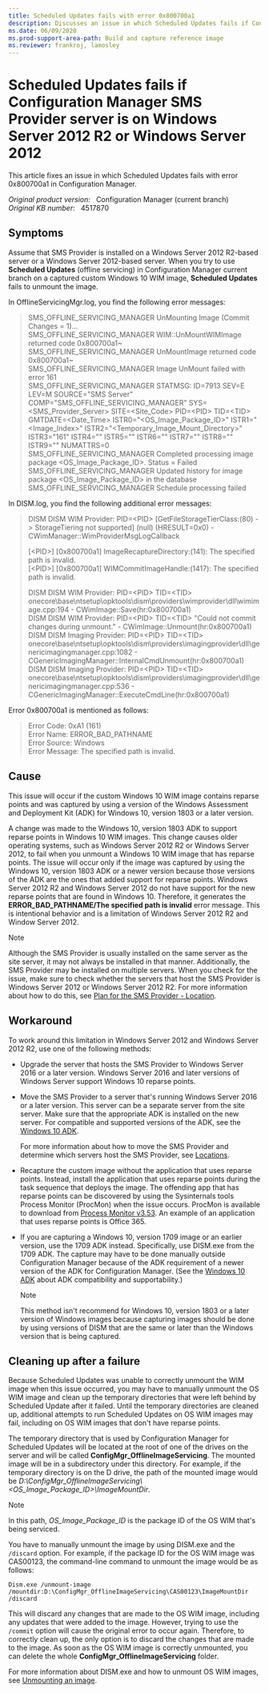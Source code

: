 ```yaml
---
title: Scheduled Updates fails with error 0x800700a1
description: Discusses an issue in which Scheduled Updates fails if Configuration Manager SMS Provider server is running on Windows Server 2012 R2 or Windows Server 2012.
ms.date: 06/09/2020
ms.prod-support-area-path: Build and capture reference image
ms.reviewer: frankroj, lamosley
---
```

# Scheduled Updates fails if Configuration Manager SMS Provider server is on Windows Server 2012 R2 or Windows Server 2012

This article fixes an issue in which Scheduled Updates fails with error 0x800700a1 in Configuration Manager.

_Original product version:_ &nbsp; Configuration Manager (current branch)  
_Original KB number:_ &nbsp; 4517870

## Symptoms

Assume that SMS Provider is installed on a Windows Server 2012 R2-based server or a Windows Server 2012-based server. When you try to use **Scheduled Updates** (offline servicing) in Configuration Manager current branch on a captured custom Windows 10 WIM image, **Scheduled Updates** fails to unmount the image.

In OfflineServicingMgr.log, you find the following error messages:

> SMS_OFFLINE_SERVICING_MANAGER UnMounting Image (Commit Changes = 1)...  
> SMS_OFFLINE_SERVICING_MANAGER WIM::UnMountWIMImage returned code 0x800700a1~  
> SMS_OFFLINE_SERVICING_MANAGER UnMountImage returned code 0x800700a1~  
> SMS_OFFLINE_SERVICING_MANAGER Image UnMount failed with error 161  
> SMS_OFFLINE_SERVICING_MANAGER STATMSG: ID=7913 SEV=E LEV=M SOURCE="SMS Server" COMP="SMS_OFFLINE_SERVICING_MANAGER" SYS=<SMS_Provider_Server> SITE=<Site_Code> PID=\<PID> TID=\<TID> GMTDATE=<Date_Time> ISTR0="<OS_Image_Package_ID>" ISTR1="<Image_Index>" ISTR2="<Temporary_Image_Mount_Directory>" ISTR3="161" ISTR4="" ISTR5="" ISTR6="" ISTR7="" ISTR8="" ISTR9="" NUMATTRS=0  
> SMS_OFFLINE_SERVICING_MANAGER Completed processing image package <OS_Image_Package_ID>. Status = Failed  
> SMS_OFFLINE_SERVICING_MANAGER Updated history for image package <OS_Image_Package_ID> in the database  
> SMS_OFFLINE_SERVICING_MANAGER Schedule processing failed

In DISM.log, you find the following additional error messages:

> DISM DISM WIM Provider: PID=\<PID> [GetFileStorageTierClass:(80) -> StorageTiering not supported] (null) (HRESULT=0x0) - CWimManager::WimProviderMsgLogCallback
>
> [\<PID>] [0x800700a1] ImageRecaptureDirectory:(141): The specified path is invalid.  
> [\<PID>] [0x800700a1] WIMCommitImageHandle:(1417): The specified path is invalid.  
>
> DISM DISM WIM Provider: PID=\<PID> TID=\<TID> onecore\base\ntsetup\opktools\dism\providers\wimprovider\dll\wimimage.cpp:194 - CWimImage::Save(hr:0x800700a1)  
> DISM DISM WIM Provider: PID=\<PID> TID=\<TID> "Could not commit changes during unmount." - CWimImage::Unmount(hr:0x800700a1)  
> DISM DISM Imaging Provider: PID=\<PID> TID=\<TID> onecore\base\ntsetup\opktools\dism\providers\imagingprovider\dll\genericimagingmanager.cpp:1082 - CGenericImagingManager::InternalCmdUnmount(hr:0x800700a1)  
> DISM DISM Imaging Provider: PID=\<PID> TID=\<TID> onecore\base\ntsetup\opktools\dism\providers\imagingprovider\dll\genericimagingmanager.cpp:536 - CGenericImagingManager::ExecuteCmdLine(hr:0x800700a1)

Error 0x800700a1 is mentioned as follows:

> Error Code: 0xA1 (161)  
> Error Name: ERROR_BAD_PATHNAME  
> Error Source: Windows  
> Error Message: The specified path is invalid.

## Cause

This issue will occur if the custom Windows 10 WIM image contains reparse points and was captured by using a version of the Windows Assessment and Deployment Kit (ADK) for Windows 10, version 1803 or a later version.

A change was made to the Windows 10, version 1803 ADK to support reparse points in Windows 10 WIM images. This change causes older operating systems, such as Windows Server 2012 R2 or Windows Server 2012, to fail when you unmount a Windows 10 WIM image that has reparse points. The issue will occur only if the image was captured by using the Windows 10, version 1803 ADK or a newer version because those versions of the ADK are the ones that added support for reparse points. Windows Server 2012 R2 and Windows Server 2012 do not have support for the new reparse points that are found in Windows 10. Therefore, it generates the **ERROR_BAD_PATHNAME/The specified path is invalid** error message. This is intentional behavior and is a limitation of Windows Server 2012 R2 and Window Server 2012.

> [!NOTE]
> Although the SMS Provider is usually installed on the same server as the site server, it may not always be installed in that manner. Additionally, the SMS Provider may be installed on multiple servers. When you check for the issue, make sure to check whether the servers that host the SMS Provider is Windows Server 2012 or Windows Server 2012 R2. For more information about how to do this, see [Plan for the SMS Provider - Location](/mem/configmgr/core/plan-design/hierarchy/plan-for-the-sms-provider#bkmk_location).

## Workaround

To work around this limitation in Windows Server 2012 and Windows Server 2012 R2, use one of the following methods:

- Upgrade the server that hosts the SMS Provider to Windows Server 2016 or a later version. Windows Server 2016 and later versions of Windows Server support Windows 10 reparse points.

- Move the SMS Provider to a server that's running Windows Server 2016 or a later version. This server can be a separate server from the site server. Make sure that the appropriate ADK is installed on the new server. For compatible and supported versions of the ADK, see the [Windows 10 ADK](/mem/configmgr/core/plan-design/configs/support-for-windows-10#windows-10-adk).

  For more information about how to move the SMS Provider and determine which servers host the SMS Provider, see [Locations](/mem/configmgr/core/plan-design/hierarchy/plan-for-the-sms-provider#bkmk_location).

- Recapture the custom image without the application that uses reparse points. Instead, install the application that uses reparse points during the task sequence that deploys the image. The offending app that has reparse points can be discovered by using the Sysinternals tools Process Monitor (ProcMon) when the issue occurs. ProcMon is available to download from [Process Monitor v3.53](/sysinternals/downloads/procmon). An example of an application that uses reparse points is Office 365.

- If you are capturing a Windows 10, version 1709 image or an earlier version, use the 1709 ADK instead. Specifically, use DISM.exe from the 1709 ADK. The capture may have to be done manually outside Configuration Manager because of the ADK requirement of a newer version of the ADK for Configuration Manager. (See the [Windows 10 ADK](/mem/configmgr/core/plan-design/configs/support-for-windows-10#windows-10-adk) about ADK compatibility and supportability.)

  > [!NOTE]
  > This method isn't recommend for Windows 10, version 1803 or a later version of Windows images because capturing images should be done by using versions of DISM that are the same or later than the Windows version that is being captured.

## Cleaning up after a failure

Because Scheduled Updates was unable to correctly unmount the WIM image when this issue occurred, you may have to manually unmount the OS WIM image and clean up the temporary directories that were left behind by Scheduled Update after it failed. Until the temporary directories are cleaned up, additional attempts to run Scheduled Updates on OS WIM images may fail, including on OS WIM images that don't have reparse points.

The temporary directory that is used by Configuration Manager for Scheduled Updates will be located at the root of one of the drives on the server and will be called **ConfigMgr_OfflineImageServicing**. The mounted image will be in a subdirectory under this directory. For example, if the temporary directory is on the D drive, the path of the mounted image would be *D:\ConfigMgr_OfflineImageServicing\\<OS_Image_Package_ID>\ImageMountDir*.

> [!NOTE]
> In this path, *OS_Image_Package_ID* is the package ID of the OS WIM that's being serviced.

You have to manually unmount the image by using DISM.exe and the `/discard` option. For example, if the package ID for the OS WIM image was CAS00123, the command-line command to unmount the image would be as follows:

```console
Dism.exe /unmount-image /mountdir:D:\ConfigMgr_OfflineImageServicing\CAS00123\ImageMountDir /discard
```

This will discard any changes that are made to the OS WIM image, including any updates that were added to the image. However, trying to use the `/commit` option will cause the original error to occur again. Therefore, to correctly clean up, the only option is to discard the changes that are made to the image. As soon as the OS WIM image is correctly unmounted, you can delete the whole **ConfigMgr_OfflineImageServicing** folder.

For more information about DISM.exe and how to unmount OS WIM images, see [Unmounting an image](/windows-hardware/manufacture/desktop/mount-and-modify-a-windows-image-using-dism#unmounting-an-image).
